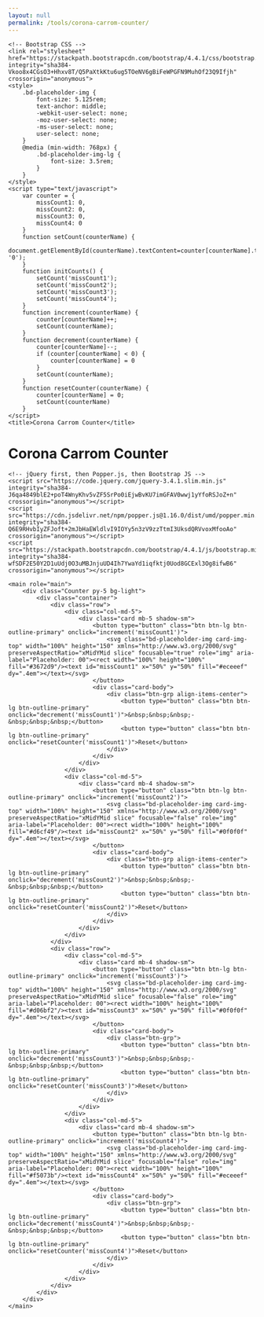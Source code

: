 ```yaml
---
layout: null
permalink: /tools/corona-carrom-counter/
---
```

<!DOCTYPE html>
<html>
<head>
	<!-- Required meta tags -->
	<meta charset="utf-8">
	<meta name="viewport" content="width=device-width, initial-scale=1, shrink-to-fit=no">

	<!-- Bootstrap CSS -->
	<link rel="stylesheet" href="https://stackpath.bootstrapcdn.com/bootstrap/4.4.1/css/bootstrap.min.css" integrity="sha384-Vkoo8x4CGsO3+Hhxv8T/Q5PaXtkKtu6ug5TOeNV6gBiFeWPGFN9MuhOf23Q9Ifjh" crossorigin="anonymous">
	<style>
		.bd-placeholder-img {
			font-size: 5.125rem;
			text-anchor: middle;
			-webkit-user-select: none;
			-moz-user-select: none;
			-ms-user-select: none;
			user-select: none;
		}
		@media (min-width: 768px) {
			.bd-placeholder-img-lg {
				font-size: 3.5rem;
			}
		}
	</style>
	<script type="text/javascript">
		var counter = {
			missCount1: 0,
			missCount2: 0,
			missCount3: 0,
			missCount4: 0
		}
		function setCount(counterName) {
			document.getElementById(counterName).textContent=counter[counterName].toString().padStart(2, '0');
		}
		function initCounts() {
			setCount('missCount1');
			setCount('missCount2');
			setCount('missCount3');
			setCount('missCount4');
		}
		function increment(counterName) {
			counter[counterName]++;
			setCount(counterName);
		}
		function decrement(counterName) {
			counter[counterName]--;
			if (counter[counterName] < 0) {
				counter[counterName] = 0
			}
			setCount(counterName);
		}
		function resetCounter(counterName) {
			counter[counterName] = 0;
			setCount(counterName)
		}
	</script>
	<title>Corona Carrom Counter</title>
</head>
<body onload="initCounts()">
	<h1 class="text-center">Corona Carrom Counter</h1>

	<!-- jQuery first, then Popper.js, then Bootstrap JS -->
	<script src="https://code.jquery.com/jquery-3.4.1.slim.min.js" integrity="sha384-J6qa4849blE2+poT4WnyKhv5vZF5SrPo0iEjwBvKU7imGFAV0wwj1yYfoRSJoZ+n" crossorigin="anonymous"></script>
	<script src="https://cdn.jsdelivr.net/npm/popper.js@1.16.0/dist/umd/popper.min.js" integrity="sha384-Q6E9RHvbIyZFJoft+2mJbHaEWldlvI9IOYy5n3zV9zzTtmI3UksdQRVvoxMfooAo" crossorigin="anonymous"></script>
	<script src="https://stackpath.bootstrapcdn.com/bootstrap/4.4.1/js/bootstrap.min.js" integrity="sha384-wfSDF2E50Y2D1uUdj0O3uMBJnjuUD4Ih7YwaYd1iqfktj0Uod8GCExl3Og8ifwB6" crossorigin="anonymous"></script>

	<main role="main">
		<div class="Counter py-5 bg-light">
			<div class="container">
				<div class="row">
					<div class="col-md-5">
						<div class="card mb-5 shadow-sm">
							<button type="button" class="btn btn-lg btn-outline-primary" onclick="increment('missCount1')">
								<svg class="bd-placeholder-img card-img-top" width="100%" height="150" xmlns="http://www.w3.org/2000/svg" preserveAspectRatio="xMidYMid slice" focusable="true" role="img" aria-label="Placeholder: 00"><rect width="100%" height="100%" fill="#3672d9"/><text id="missCount1" x="50%" y="50%" fill="#eceeef" dy=".4em"></text></svg>
							</button>
							<div class="card-body">
								<div class="btn-grp align-items-center">
									<button type="button" class="btn btn-lg btn-outline-primary" onclick="decrement('missCount1')">&nbsp;&nbsp;&nbsp;-&nbsp;&nbsp;&nbsp;</button>
									<button type="button" class="btn btn-lg btn-outline-primary" onclick="resetCounter('missCount1')">Reset</button>
								</div>
							</div>
						</div>
					</div>
					<div class="col-md-5">
						<div class="card mb-4 shadow-sm">
							<button type="button" class="btn btn-lg btn-outline-primary" onclick="increment('missCount2')">
								<svg class="bd-placeholder-img card-img-top" width="100%" height="150" xmlns="http://www.w3.org/2000/svg" preserveAspectRatio="xMidYMid slice" focusable="false" role="img" aria-label="Placeholder: 00"><rect width="100%" height="100%" fill="#d6cf49"/><text id="missCount2" x="50%" y="50%" fill="#0f0f0f" dy=".4em"></text></svg>
							</button>
							<div class="card-body">
								<div class="btn-grp align-items-center">
									<button type="button" class="btn btn-lg btn-outline-primary" onclick="decrement('missCount2')">&nbsp;&nbsp;&nbsp;-&nbsp;&nbsp;&nbsp;</button>
									<button type="button" class="btn btn-lg btn-outline-primary" onclick="resetCounter('missCount2')">Reset</button>
								</div>
							</div>
						</div>
					</div>
				</div>
				<div class="row">
					<div class="col-md-5">
						<div class="card mb-4 shadow-sm">
							<button type="button" class="btn btn-lg btn-outline-primary" onclick="increment('missCount3')">
								<svg class="bd-placeholder-img card-img-top" width="100%" height="150" xmlns="http://www.w3.org/2000/svg" preserveAspectRatio="xMidYMid slice" focusable="false" role="img" aria-label="Placeholder: 00"><rect width="100%" height="100%" fill="#d06bf2"/><text id="missCount3" x="50%" y="50%" fill="#0f0f0f" dy=".4em"></text></svg>
							</button>
							<div class="card-body">
								<div class="btn-grp">
									<button type="button" class="btn btn-lg btn-outline-primary" onclick="decrement('missCount3')">&nbsp;&nbsp;&nbsp;-&nbsp;&nbsp;&nbsp;</button>
									<button type="button" class="btn btn-lg btn-outline-primary" onclick="resetCounter('missCount3')">Reset</button>
								</div>
							</div>
						</div>
					</div>
					<div class="col-md-5">
						<div class="card mb-4 shadow-sm">
							<button type="button" class="btn btn-lg btn-outline-primary" onclick="increment('missCount4')">
								<svg class="bd-placeholder-img card-img-top" width="100%" height="150" xmlns="http://www.w3.org/2000/svg" preserveAspectRatio="xMidYMid slice" focusable="false" role="img" aria-label="Placeholder: 00"><rect width="100%" height="100%" fill="#f5073b"/><text id="missCount4" x="50%" y="50%" fill="#eceeef" dy=".4em"></text></svg>
							</button>
							<div class="card-body">
								<div class="btn-grp">
									<button type="button" class="btn btn-lg btn-outline-primary" onclick="decrement('missCount4')">&nbsp;&nbsp;&nbsp;-&nbsp;&nbsp;&nbsp;</button>
									<button type="button" class="btn btn-lg btn-outline-primary" onclick="resetCounter('missCount4')">Reset</button>
								</div>
							</div>
						</div>
					</div>
				</div>
			</div>
		</div>
	</main>
</body>
</html>
